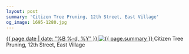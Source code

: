 ```yaml
---
layout: post
summary: 'Citizen Tree Pruning, 12th Street, East Village'
og_image: 1695-1280.jpg
---
```


<p>
 <time>
  <a href="/1695">
   {{ page.date | date: "%B %-d, %Y" }}
  </a>
 </time>
 <a href="/1695">
  <img alt="{{ page.summary }}" data-taken="11/10/2022" sizes="(min-width: 700px) 50vw, calc(100vw - 2rem)" src="{{ site.assets_url }}/1695-640.jpg" srcset="{{ site.assets_url }}/1695-320.jpg 320w, {{ site.assets_url }}/1695-640.jpg 640w, {{ site.assets_url }}/1695-960.jpg 960w, {{ site.assets_url }}/1695-1280.jpg 1280w"/>
 </a>
 <span>
  Citizen Tree Pruning, 12th Street, East Village
 </span>
</p>
